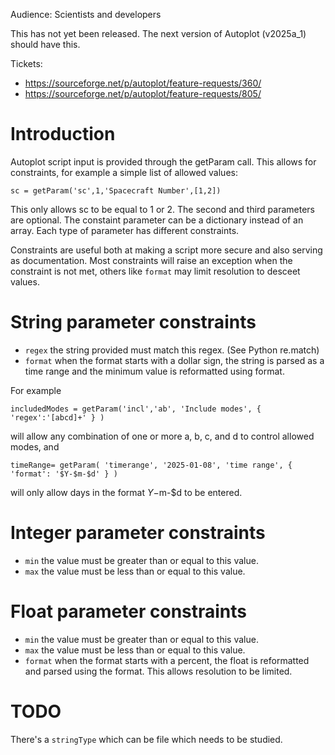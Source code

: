Audience: Scientists and developers

This has not yet been released.  The next version of Autoplot (v2025a_1) should have this.

Tickets:
* https://sourceforge.net/p/autoplot/feature-requests/360/
* https://sourceforge.net/p/autoplot/feature-requests/805/
  
# Introduction
Autoplot script input is provided through the getParam call.  This allows for constraints, for 
example a simple list of allowed values:
```
sc = getParam('sc',1,'Spacecraft Number',[1,2])
```
This only allows sc to be equal to 1 or 2.  The second and third parameters are optional.  The
constaint parameter can be a dictionary instead of an array.  Each type of parameter has different
constraints.  

Constraints are useful both at making a script more secure and also serving as 
documentation.  Most constraints will raise an exception when the constraint is not
met, others like <code>format</code> may limit resolution to desceet values.

# String parameter constraints
* <code>regex</code> the string provided must match this regex. (See Python re.match)
* <code>format</code> when the format starts with a dollar sign, the string is parsed as a time range and the minimum value is reformatted using format.

For example
```
includedModes = getParam('incl','ab', 'Include modes', { 'regex':'[abcd]+' } )
```
will allow any combination of one or more a, b, c, and d to control allowed modes, and
```
timeRange= getParam( 'timerange', '2025-01-08', 'time range', { 'format': '$Y-$m-$d' } )
```
will only allow days in the format $Y-$m-$d to be entered.

# Integer parameter constraints
* <code>min</code> the value must be greater than or equal to this value.
* <code>max</code> the value must be less than or equal to this value.

# Float parameter constraints
* <code>min</code> the value must be greater than or equal to this value.
* <code>max</code> the value must be less than or equal to this value.
* <code>format</code> when the format starts with a percent, the float is reformatted and parsed using the format.  This allows resolution to be limited.

# TODO
There's a <code>stringType</code> which can be file which needs to be studied.
